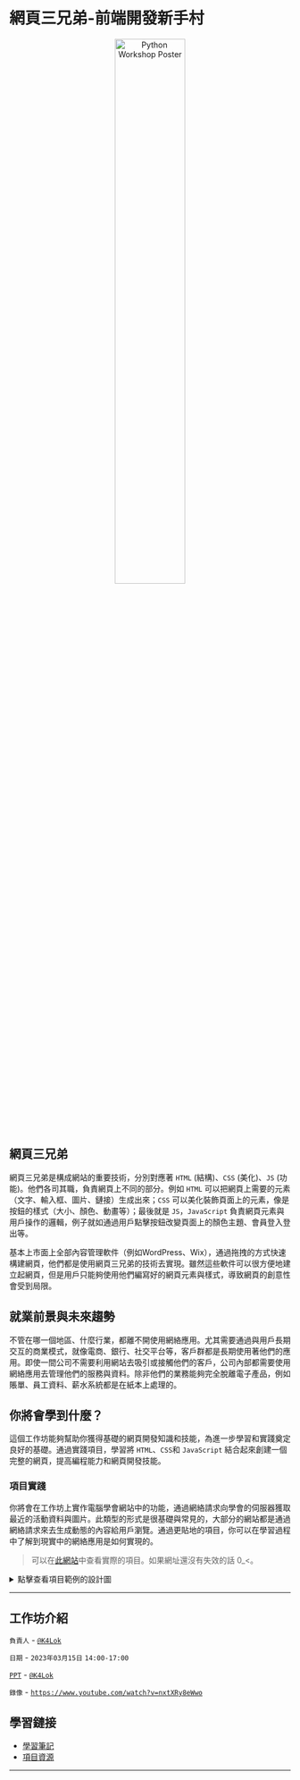 <h1 align="start" >
  網頁三兄弟-前端開發新手村
</h1>

<p align="center">
  <img alt="Python Workshop Poster" src="./poster-website-workshop.png" width="50%" >
</p>

## 網頁三兄弟
網頁三兄弟是構成網站的重要技術，分別對應著 `HTML` (結構)、`CSS` (美化)、`JS` (功能)。他們各司其職，負責網頁上不同的部分。例如 `HTML` 可以把網頁上需要的元素（文字、輸入框、圖片、鏈接）生成出來；`CSS` 可以美化裝飾頁面上的元素，像是按鈕的樣式（大小、顏色、動畫等）；最後就是 `JS`，`JavaScript` 負責網頁元素與用戶操作的邏輯，例子就如通過用戶點擊按鈕改變頁面上的顏色主題、會員登入登出等。

基本上市面上全部內容管理軟件（例如WordPress、Wix），通過拖拽的方式快速構建網頁，他們都是使用網頁三兄弟的技術去實現。雖然這些軟件可以很方便地建立起網頁，但是用戶只能夠使用他們編寫好的網頁元素與樣式，導致網頁的創意性會受到局限。

## 就業前景與未來趨勢
不管在哪一個地區、什麼行業，都離不開使用網絡應用。尤其需要通過與用戶長期交互的商業模式，就像電商、銀行、社交平台等，客戶群都是長期使用著他們的應用。即使一間公司不需要利用網站去吸引或接觸他們的客戶，公司內部都需要使用網絡應用去管理他們的服務與資料。除非他們的業務能夠完全脫離電子產品，例如賬單、員工資料、薪水系統都是在紙本上處理的。

## 你將會學到什麼？
這個工作坊能夠幫助你獲得基礎的網頁開發知識和技能，為進一步學習和實踐奠定良好的基礎。通過實踐項目，學習將 `HTML`、`CSS`和 `JavaScript` 結合起來創建一個完整的網頁，提高編程能力和網頁開發技能。

### 項目實踐
你將會在工作坊上實作電腦學會網站中的功能，通過網絡請求向學會的伺服器獲取最近的活動資料與圖片。此類型的形式是很基礎與常見的，大部分的網站都是通過網絡請求來去生成動態的內容給用戶瀏覽。通過更貼地的項目，你可以在學習過程中了解到現實中的網絡應用是如何實現的。

> 可以在[此網站](https://cps-workshop-web-project.vercel.app/)中查看實際的項目。如果網址還沒有失效的話 0_<。

<details>
<summary>點擊查看項目範例的設計圖</summary>

![Event-Page](./%E9%A0%85%E7%9B%AE%E8%B3%87%E6%BA%90/Event-Page.png)

</details>

---

## 工作坊介紹
`負責人` - [`@K4Lok`](https://github.com/k4lok)

`日期` - `2023年03月15日` `14:00-17:00`

[`PPT`](https://docs.google.com/presentation/d/1Fu7hzxE79zaKtXdsBjuORR_O0V2M7sgrUknEnlq6kn4/edit?usp=sharing) - [`@K4Lok`](https://github.com/k4lok)

`錄像` - [`https://www.youtube.com/watch?v=nxtXRy8eWwo`](https://www.youtube.com/watch?v=nxtXRy8eWwo)

## 學習鏈接
* [學習筆記](./學習筆記)
* [項目資源](./項目資源)

---

<!-- > 學習有趣的地方就是你學完之後，並不知道什麼時候能派上用場。但是需要用到的時候，你可以把握這些機會嗎？如果我們能預料未來，或許就不會後悔吧。 -->

